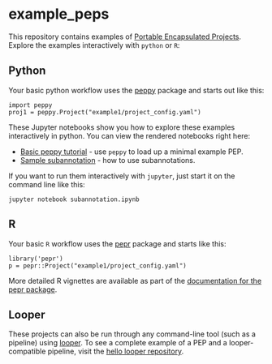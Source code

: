 # example_peps

This repository contains examples of [Portable Encapsulated Projects](http://pepkit.github.io). Explore the examples interactively with `python` or `R`:


## Python

Your basic python workflow uses the [peppy](http://github.com/pepkit/peppy) package and starts out like this:

```{python}
import peppy
proj1 = peppy.Project("example1/project_config.yaml")
```

These Jupyter notebooks show you how to explore these examples interactively in python. You can view the rendered notebooks right here:

* [Basic peppy tutorial](tutorial.ipynb) - use `peppy` to load up a minimal example PEP.
* [Sample subannotation](subannotation.ipynb) - how to use subannotations.

If you want to run them interactively with `jupyter`, just start it on the command line like this:

```
jupyter notebook subannotation.ipynb
```



## R

Your basic `R` workflow uses the [pepr](http://github.com/pepkit/pepr) package and starts like this:

```{r}
library('pepr')
p = pepr::Project("example1/project_config.yaml")
```

More detailed R vignettes are available as part of the [documentation for the pepr package](http://code.databio.org/pepr).

## Looper

These projects can also be run through any command-line tool (such as a pipeline) using [looper](https://github.com/pepkit/looper). To see a complete example of a PEP and a looper-compatible pipeline, visit the [hello looper repository](https://github.com/pepkit/hello_looper).
